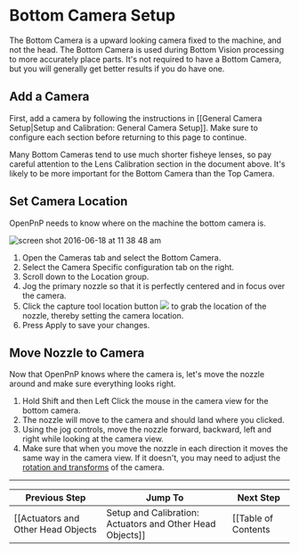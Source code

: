 # Bottom Camera Setup
The Bottom Camera is a upward looking camera fixed to the machine, and not the head. The Bottom Camera is used during Bottom Vision processing to more accurately place parts. It's not required to have a Bottom Camera, but you will generally get better results if you do have one.

## Add a Camera
First, add a camera by following the instructions in [[General Camera Setup|Setup and Calibration: General Camera Setup]]. Make sure to configure each section before returning to this page to continue.

Many Bottom Cameras tend to use much shorter fisheye lenses, so pay careful attention to the Lens Calibration section in the document above. It's likely to be more important for the Bottom Camera than the Top Camera.

## Set Camera Location
OpenPnP needs to know where on the machine the bottom camera is.

![screen shot 2016-06-18 at 11 38 48 am](https://cloud.githubusercontent.com/assets/1182323/16172994/3fd9c286-3549-11e6-9939-1ee0057c0911.png)

1. Open the Cameras tab and select the Bottom Camera.
2. Select the Camera Specific configuration tab on the right.
3. Scroll down to the Location group.
4. Jog the primary nozzle so that it is perfectly centered and in focus over the camera.
5. Click the capture tool location button ![](https://rawgit.com/openpnp/openpnp/develop/src/main/resources/icons/capture-nozzle.svg) to grab the location of the nozzle, thereby setting the camera location.
6. Press Apply to save your changes.

## Move Nozzle to Camera
Now that OpenPnP knows where the camera is, let's move the nozzle around and make sure everything looks right.

1. Hold Shift and then Left Click the mouse in the camera view for the bottom camera.
2. The nozzle will move to the camera and should land where you clicked.
3. Using the jog controls, move the nozzle forward, backward, left and right while looking at the camera view.
4. Make sure that when you move the nozzle in each direction it moves the same way in the camera view. If it doesn't, you may need to adjust the [rotation and transforms](https://github.com/openpnp/openpnp/wiki/Setup-and-Calibration:-General-Camera-Setup#set-rotation-and-transforms) of the camera.

***

| Previous Step                 | Jump To                 | Next Step                                   |
| ----------------------------- | ----------------------- | ------------------------------------------- |
| [[Actuators and Other Head Objects|Setup and Calibration: Actuators and Other Head Objects]] | [[Table of Contents|Setup and Calibration]] | [[Discard Location|Setup and Calibration: Discard Location]] |